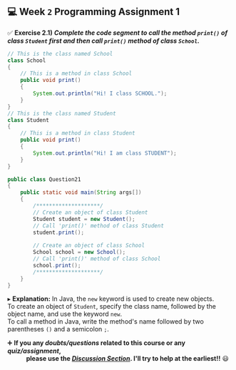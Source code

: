 ## :computer: Week `2` Programming Assignment 1

:white_check_mark: **Exercise 2.1)**
***Complete the code segment to call the method `print()` of class `Student` first and then call `print()` method of class `School`.***

```java
// This is the class named School
class School
{
    // This is a method in class School
    public void print()
    {
		System.out.println("Hi! I class SCHOOL.");
    }
}
// This is the class named Student
class Student
{
	// This is a method in class Student
    public void print()
    {
		System.out.println("Hi! I am class STUDENT");
    }
}

public class Question21
{ 
    public static void main(String args[])
    {
        /********************/
        // Create an object of class Student
        Student student = new Student();
        // Call 'print()' method of class Student
        student.print();
        
        // Create an object of class School
        School school = new School();
        // Call 'print()' method of class School
        school.print();
        /********************/
	}
}
```
▸ **Explanation:** In Java, the `new` keyword is used to create new objects.<br>
To create an object of `Student`, specify the class name, followed by the object name, and use the keyword `new`.<br>
To call a method in Java, write the method's name followed by two parentheses `()` and a semicolon `;`.

:heavy_plus_sign: **If you any _doubts/questions_ related to this course or any _quiz/assignment_, <br>
&emsp;&emsp;&emsp;please use the <a href="https://github.com/guru-shreyansh/NPTEL-Programming-in-Java/discussions"><i>Discussion Section</i></a>. 
I'll try to help at the earliest!!** :smiley:
